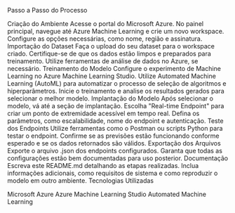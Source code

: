 Passo a Passo do Processo

Criação do Ambiente
Acesse o portal do Microsoft Azure.
No painel principal, navegue até Azure Machine Learning e crie um novo workspace.
Configure as opções necessárias, como nome, região e assinatura.
Importação do Dataset
Faça o upload do seu dataset para o workspace criado.
Certifique-se de que os dados estão limpos e preparados para treinamento. Utilize ferramentas de análise de dados no Azure, se necessário.
Treinamento do Modelo
Configure o experimento de Machine Learning no Azure Machine Learning Studio.
Utilize Automated Machine Learning (AutoML) para automatizar o processo de seleção de algoritmos e hiperparâmetros.
Inicie o treinamento e analise os resultados gerados para selecionar o melhor modelo.
Implantação do Modelo
Após selecionar o modelo, vá até a seção de implantação.
Escolha "Real-time Endpoint" para criar um ponto de extremidade acessível em tempo real.
Defina os parâmetros, como escalabilidade, nome do endpoint e autenticação.
Teste dos Endpoints
Utilize ferramentas como o Postman ou scripts Python para testar o endpoint.
Confirme se as previsões estão funcionando conforme esperado e se os dados retornados são válidos.
Exportação dos Arquivos
Exporte o arquivo .json dos endpoints configurados.
Garanta que todas as configurações estão bem documentadas para uso posterior.
Documentação
Escreva este README.md detalhando as etapas realizadas.
Inclua informações adicionais, como requisitos de sistema e como reproduzir o modelo em outro ambiente.
Tecnologias Utilizadas

Microsoft Azure
Azure Machine Learning Studio
Automated Machine Learning
